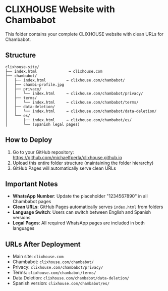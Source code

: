 # CLIXHOUSE Website with Chambabot

This folder contains your complete CLIXHOUSE website with clean URLs for Chambabot.

## Structure
```
clixhouse-site/
├── index.html              → clixhouse.com
├── chambabot/
│   ├── index.html         → clixhouse.com/chambabot/
│   ├── chambi-profile.jpg
│   ├── privacy/
│   │   └── index.html     → clixhouse.com/chambabot/privacy/
│   ├── terms/
│   │   └── index.html     → clixhouse.com/chambabot/terms/
│   ├── data-deletion/
│   │   └── index.html     → clixhouse.com/chambabot/data-deletion/
│   └── es/
│       ├── index.html     → clixhouse.com/chambabot/es/
│       └── (Spanish legal pages)
```

## How to Deploy

1. Go to your GitHub repository: https://github.com/michaelfperla/clixhouse.github.io
2. Upload this entire folder structure (maintaining the folder hierarchy)
3. GitHub Pages will automatically serve clean URLs

## Important Notes

- **WhatsApp Number**: Update the placeholder "1234567890" in all Chambabot pages
- **Clean URLs**: GitHub Pages automatically serves `index.html` from folders
- **Language Switch**: Users can switch between English and Spanish versions
- **Legal Pages**: All required WhatsApp pages are included in both languages

## URLs After Deployment

- Main site: `clixhouse.com`
- Chambabot: `clixhouse.com/chambabot/`
- Privacy: `clixhouse.com/chambabot/privacy/`
- Terms: `clixhouse.com/chambabot/terms/`
- Data Deletion: `clixhouse.com/chambabot/data-deletion/`
- Spanish version: `clixhouse.com/chambabot/es/`